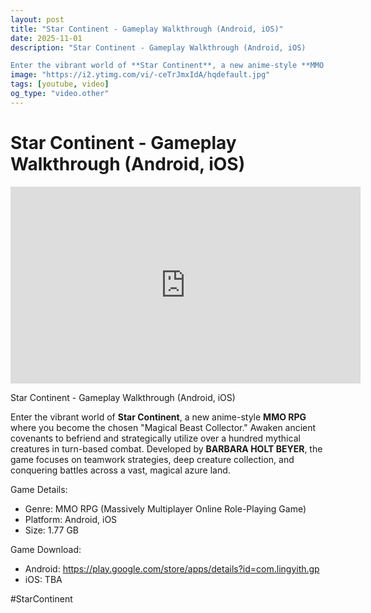 ```yaml
---
layout: post
title: "Star Continent - Gameplay Walkthrough (Android, iOS)"
date: 2025-11-01
description: "Star Continent - Gameplay Walkthrough (Android, iOS)

Enter the vibrant world of **Star Continent**, a new anime-style **MMO RPG** where you become the ..."
image: "https://i2.ytimg.com/vi/-ceTrJmxIdA/hqdefault.jpg"
tags: [youtube, video]
og_type: "video.other"
---
```


<script type="application/ld+json">
{
  "@context": "http://schema.org",
  "@type": "VideoObject",
  "name": "Star Continent - Gameplay Walkthrough (Android, iOS)",
  "description": "Star Continent - Gameplay Walkthrough (Android, iOS)\n\nEnter the vibrant world of **Star Continent**, a new anime-style **MMO RPG** where you become the chosen \\\"Magical Beast Collector.\\\" Awaken ancient covenants to befriend and strategically utilize over a hundred mythical creatures in turn-based combat. Developed by **BARBARA HOLT BEYER**, the game focuses on teamwork strategies, deep creature collection, and conquering battles across a vast, magical azure land.\n\nGame Details:\n\n- Genre: MMO RPG (Massively Multiplayer Online Role-Playing Game)\n- Platform: Android, iOS\n- Size: 1.77 GB\n\nGame Download:\n\n- Android: https://play.google.com/store/apps/details?id=com.lingyith.gp\n- iOS: TBA\n\n#StarContinent",
  "thumbnailUrl": "https://i2.ytimg.com/vi/-ceTrJmxIdA/hqdefault.jpg",
  "uploadDate": "2025-11-01T09:41:55",
  "embedUrl": "https://www.youtube.com/embed/-ceTrJmxIdA",
  "publisher": {
    "@type": "Person",
    "name": "Celo Zaga"
  },
  "mainEntityOfPage": {
    "@type": "WebPage",
    "@id": "https://celozaga.github.io/2025/11/01/star-continent---gameplay-walkthrough-(android,-ios)--ceTrJmxIdA.html"
  },
  "duration": "PT0M0S"
}
</script>

<script type="application/ld+json">
{
  "@context": "http://schema.org",
  "@type": "BlogPosting",
  "headline": "Star Continent - Gameplay Walkthrough (Android, iOS)",
  "image": "https://i2.ytimg.com/vi/-ceTrJmxIdA/hqdefault.jpg",
  "publisher": {
    "@type": "Person",
    "name": "Celo Zaga"
  },
  "url": "https://celozaga.github.io/2025/11/01/star-continent---gameplay-walkthrough-(android,-ios)--ceTrJmxIdA.html",
  "datePublished": "2025-11-01T09:41:55",
  "dateCreated": "2025-11-01T09:41:55",
  "dateModified": "2025-11-01T09:41:55",
  "description": "Star Continent - Gameplay Walkthrough (Android, iOS)\n\nEnter the vibrant world of **Star Continent**, a new anime-style **MMO RPG** where you become the ...",
  "author": {
    "@type": "Person",
    "name": "Celo Zaga"
  },
  "mainEntityOfPage": {
    "@type": "WebPage",
    "@id": "https://celozaga.github.io/2025/11/01/star-continent---gameplay-walkthrough-(android,-ios)--ceTrJmxIdA.html"
  }
}
</script>

<h1 class="youtube-post-title">Star Continent - Gameplay Walkthrough (Android, iOS)</h1>

<iframe width="560" height="315" src="https://www.youtube.com/embed/-ceTrJmxIdA" class="youtube-post-embed" frameborder="0" allowfullscreen></iframe>

<p class="youtube-post-description">Star Continent - Gameplay Walkthrough (Android, iOS)

Enter the vibrant world of **Star Continent**, a new anime-style **MMO RPG** where you become the chosen "Magical Beast Collector." Awaken ancient covenants to befriend and strategically utilize over a hundred mythical creatures in turn-based combat. Developed by **BARBARA HOLT BEYER**, the game focuses on teamwork strategies, deep creature collection, and conquering battles across a vast, magical azure land.

Game Details:

- Genre: MMO RPG (Massively Multiplayer Online Role-Playing Game)
- Platform: Android, iOS
- Size: 1.77 GB

Game Download:

- Android: https://play.google.com/store/apps/details?id=com.lingyith.gp
- iOS: TBA

#StarContinent</p>
